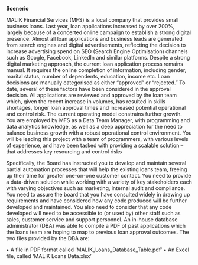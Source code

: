 **Scenerio**

MALIK Financial Services (MFS) is a local company that provides small business loans. Last year, loan 
applications increased by over 200%, largely because of a concerted online campaign to establish a 
strong digital presence. Almost all loan applications and business leads are generated from search 
engines and digital advertisements, reflecting the decision to increase advertising spend on SEO
(Search Engine Optimisation) channels such as Google, Facebook, LinkedIn and similar platforms. 
Despite a strong digital marketing approach, the current loan application process remains manual. 
It requires the online completion of information, including gender, marital status, number of 
dependents, education, income etc. Loan decisions are manually categorised as either “approved” or 
“rejected.” To date, several of these factors have been considered in the approval decision. All 
applications are reviewed and approved by the loan team which, given the recent increase in 
volumes, has resulted in skills shortages, longer loan approval times and increased potential 
operational and control risk. The current operating model constrains further growth. 
You are employed by MFS as a Data Team Manager, with programming and data analytics 
knowledge, as well as a deep appreciation for the need to balance business growth with a robust
operational control environment. You will be leading this project with a team of programmers, with 
various levels of experience, and have been tasked with providing a scalable solution – that 
addresses key resourcing and control risks

Specifically, the Board has instructed you to develop and maintain several partial automation 
processes that will help the existing loans team, freeing up their time for greater one-on-one 
customer contact. You need to provide a data-driven solution while working with a variety of key 
stakeholders each with varying objectives such as marketing, internal audit and compliance. You 
need to assure the board that you have consulted widely in drawing up requirements and have 
considered how any code produced will be further developed and maintained. You also need to 
consider that any code developed will need to be accessible to (or used by) other staff such as sales, 
customer service and support personnel. 
An in-house database administrator (DBA) was able to compile a PDF of past applications which the 
loans team are hoping to map to previous loan approval outcomes. 
The two files provided by the DBA are: 

  • A file in PDF format called ‘MALIK_Loans_Database_Table.pdf’
  • An Excel file, called ‘MALIK Loans Data.xlsx’
